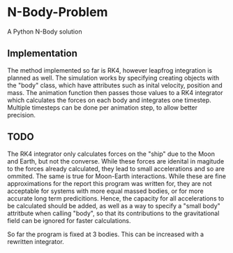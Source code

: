 # N-Body-Problem
A Python N-Body solution

## Implementation
The method implemented so far is RK4, however leapfrog integration is planned as well. The simulation works by specifying creating objects with the "body" class, which have attributes such as inital velocity, position and mass. The animation function then passes those values to a RK4 integrator which calculates the forces on each body and integrates one timestep. Multiple timesteps can be done per animation step, to allow better precision.

## TODO
The RK4 integrator only calculates forces on the "ship" due to the Moon and Earth, but not the converse. While these forces are idenital in magitude to the forces already calculated, they lead to small accelerations and so are ommited. The same is true for Moon-Earth interactions. While these are fine approximations for the report this program was written for, they are not acceptable for systems with more equal massed bodies, or for more accurate long term predicitions. Hence, the capacity for all accelerations to be calculated should be added, as well as a way to specify a "small body" attritbute when calling "body", so that its contributions to the gravitational field can be ignored for faster calculations. 


So far the program is fixed at 3 bodies. This can be increased with a rewritten integrator.

